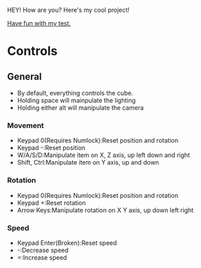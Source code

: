 HEY! How are you? Here's my cool project!

[Have fun with my test.](http://pokeman2003.github.io/Unity-Project-3/Build/index.html)

# Controls
## General
* By default, everything controls the cube.
* Holding space will mainpulate the lighting
* Holding either alt will manipulate the camera
### Movement
* Keypad 0(Requires Numlock):Reset position and rotation
* Keypad -:Reset position
* W/A/S/D:Manipulate item on X, Z axis, up left down and right
* Shift, Ctrl:Manipulate item on Y axis, up and down
### Rotation
* Keypad 0(Requires Numlock):Reset position and rotation
* Keypad +:Reset rotation
* Arrow Keys:Manipulate rotation on X Y axis, up down left right
### Speed
* Keypad Enter(Broken):Reset speed
* -:Decrease speed
* =:Increase speed